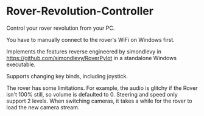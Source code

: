 # Rover-Revolution-Controller
Control your rover revolution from your PC.

You have to manually connect to the rover's WiFi on Windows first.

Implements the features reverse engineered by simondlevy in https://github.com/simondlevy/RoverPylot in a standalone Windows executable.

Supports changing key binds, including joystick.

The rover has some limitations. For example, the audio is glitchy if the Rover isn't 100% still, so volume is defaulted to 0. Steering and speed only support 2 levels. When switching cameras, it takes a while for the rover to load the new camera stream.
